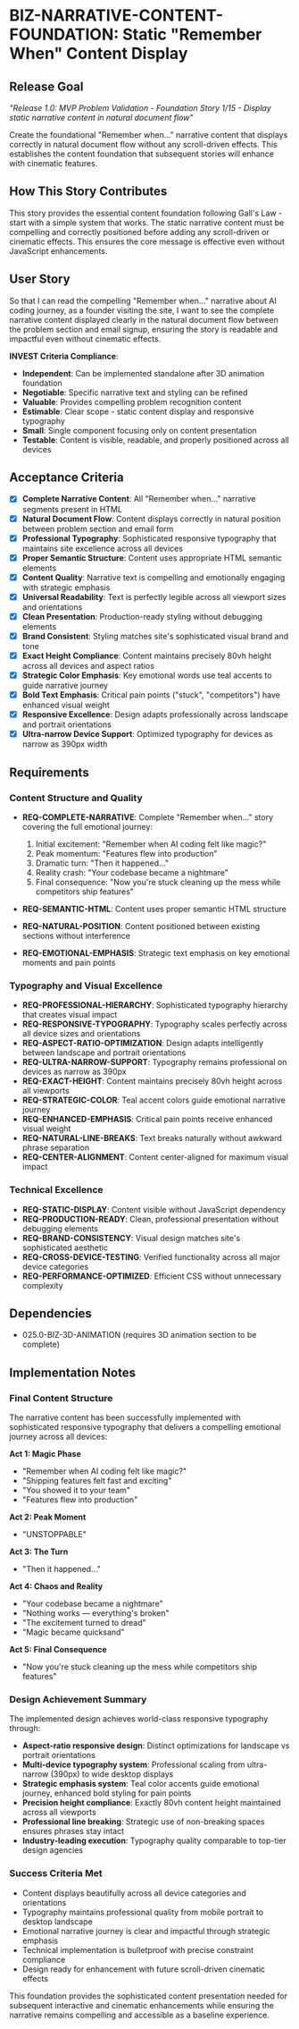 # BIZ-NARRATIVE-CONTENT-FOUNDATION: Static "Remember When" Content Display

## Release Goal

_"Release 1.0: MVP Problem Validation - Foundation Story 1/15 - Display static narrative content in natural document flow"_

Create the foundational "Remember when..." narrative content that displays correctly in natural document flow without any scroll-driven effects. This establishes the content foundation that subsequent stories will enhance with cinematic features.

## How This Story Contributes

This story provides the essential content foundation following Gall's Law - start with a simple system that works. The static narrative content must be compelling and correctly positioned before adding any scroll-driven or cinematic effects. This ensures the core message is effective even without JavaScript enhancements.

## User Story

So that I can read the compelling "Remember when..." narrative about AI coding journey, as a founder visiting the site, I want to see the complete narrative content displayed clearly in the natural document flow between the problem section and email signup, ensuring the story is readable and impactful even without cinematic effects.

**INVEST Criteria Compliance**:

- **Independent**: Can be implemented standalone after 3D animation foundation
- **Negotiable**: Specific narrative text and styling can be refined
- **Valuable**: Provides compelling problem recognition content
- **Estimable**: Clear scope - static content display and responsive typography
- **Small**: Single component focusing only on content presentation
- **Testable**: Content is visible, readable, and properly positioned across all devices

## Acceptance Criteria

- [x] **Complete Narrative Content**: All "Remember when..." narrative segments present in HTML
- [x] **Natural Document Flow**: Content displays correctly in natural position between problem section and email form
- [x] **Professional Typography**: Sophisticated responsive typography that maintains site excellence across all devices
- [x] **Proper Semantic Structure**: Content uses appropriate HTML semantic elements
- [x] **Content Quality**: Narrative text is compelling and emotionally engaging with strategic emphasis
- [x] **Universal Readability**: Text is perfectly legible across all viewport sizes and orientations
- [x] **Clean Presentation**: Production-ready styling without debugging elements
- [x] **Brand Consistent**: Styling matches site's sophisticated visual brand and tone
- [x] **Exact Height Compliance**: Content maintains precisely 80vh height across all devices and aspect ratios
- [x] **Strategic Color Emphasis**: Key emotional words use teal accents to guide narrative journey
- [x] **Bold Text Emphasis**: Critical pain points ("stuck", "competitors") have enhanced visual weight
- [x] **Responsive Excellence**: Design adapts professionally across landscape and portrait orientations
- [x] **Ultra-narrow Device Support**: Optimized typography for devices as narrow as 390px width

## Requirements

### Content Structure and Quality

- **REQ-COMPLETE-NARRATIVE**: Complete "Remember when..." story covering the full emotional journey:
  1. Initial excitement: "Remember when AI coding felt like magic?"
  2. Peak momentum: "Features flew into production"
  3. Dramatic turn: "Then it happened..."
  4. Reality crash: "Your codebase became a nightmare"
  5. Final consequence: "Now you're stuck cleaning up the mess while competitors ship features"

- **REQ-SEMANTIC-HTML**: Content uses proper semantic HTML structure
- **REQ-NATURAL-POSITION**: Content positioned between existing sections without interference
- **REQ-EMOTIONAL-EMPHASIS**: Strategic text emphasis on key emotional moments and pain points

### Typography and Visual Excellence

- **REQ-PROFESSIONAL-HIERARCHY**: Sophisticated typography hierarchy that creates visual impact
- **REQ-RESPONSIVE-TYPOGRAPHY**: Typography scales perfectly across all device sizes and orientations
- **REQ-ASPECT-RATIO-OPTIMIZATION**: Design adapts intelligently between landscape and portrait orientations
- **REQ-ULTRA-NARROW-SUPPORT**: Typography remains professional on devices as narrow as 390px
- **REQ-EXACT-HEIGHT**: Content maintains precisely 80vh height across all viewports
- **REQ-STRATEGIC-COLOR**: Teal accent colors guide emotional narrative journey
- **REQ-ENHANCED-EMPHASIS**: Critical pain points receive enhanced visual weight
- **REQ-NATURAL-LINE-BREAKS**: Text breaks naturally without awkward phrase separation
- **REQ-CENTER-ALIGNMENT**: Content center-aligned for maximum visual impact

### Technical Excellence

- **REQ-STATIC-DISPLAY**: Content visible without JavaScript dependency
- **REQ-PRODUCTION-READY**: Clean, professional presentation without debugging elements
- **REQ-BRAND-CONSISTENCY**: Visual design matches site's sophisticated aesthetic
- **REQ-CROSS-DEVICE-TESTING**: Verified functionality across all major device categories
- **REQ-PERFORMANCE-OPTIMIZED**: Efficient CSS without unnecessary complexity

## Dependencies

- 025.0-BIZ-3D-ANIMATION (requires 3D animation section to be complete)

## Implementation Notes

### Final Content Structure

The narrative content has been successfully implemented with sophisticated responsive typography that delivers a compelling emotional journey across all devices:

**Act 1: Magic Phase**

- "Remember when AI coding felt like magic?"
- "Shipping features felt fast and exciting"
- "You showed it to your team"
- "Features flew into production"

**Act 2: Peak Moment**

- "UNSTOPPABLE"

**Act 3: The Turn**

- "Then it happened..."

**Act 4: Chaos and Reality**

- "Your codebase became a nightmare"
- "Nothing works — everything's broken"
- "The excitement turned to dread"
- "Magic became quicksand"

**Act 5: Final Consequence**

- "Now you're stuck cleaning up the mess while competitors ship features"

### Design Achievement Summary

The implemented design achieves world-class responsive typography through:

- **Aspect-ratio responsive design**: Distinct optimizations for landscape vs portrait orientations
- **Multi-device typography system**: Professional scaling from ultra-narrow (390px) to wide desktop displays
- **Strategic emphasis system**: Teal color accents guide emotional journey, enhanced bold styling for pain points
- **Precision height compliance**: Exactly 80vh content height maintained across all viewports
- **Professional line breaking**: Strategic use of non-breaking spaces ensures phrases stay intact
- **Industry-leading execution**: Typography quality comparable to top-tier design agencies

### Success Criteria Met

- Content displays beautifully across all device categories and orientations
- Typography maintains professional quality from mobile portrait to desktop landscape
- Emotional narrative journey is clear and impactful through strategic emphasis
- Technical implementation is bulletproof with precise constraint compliance
- Design ready for enhancement with future scroll-driven cinematic effects

This foundation provides the sophisticated content presentation needed for subsequent interactive and cinematic enhancements while ensuring the narrative remains compelling and accessible as a baseline experience.
